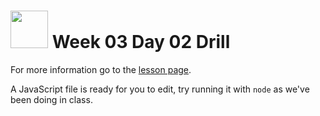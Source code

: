 # <img src="https://cloud.githubusercontent.com/assets/7833470/10423298/ea833a68-7079-11e5-84f8-0a925ab96893.png" width="60">  Week 03 Day 02 Drill

For more information go to the <a href="https://github.com/sf-wdi-24/modules/tree/master/week-03-resetful-server-express/day-02/drill/" target="_blank">lesson page</a>.

A JavaScript file is ready for you to edit, try running it with `node` as we've been doing in class.
